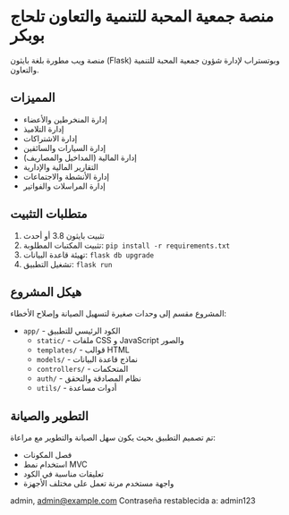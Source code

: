 # منصة جمعية المحبة للتنمية والتعاون تلحاج بوبكر

منصة ويب مطورة بلغة بايثون (Flask) وبوتستراب لإدارة شؤون جمعية المحبة للتنمية والتعاون.

## المميزات

- إدارة المنخرطين والأعضاء
- إدارة التلاميذ
- إدارة الاشتراكات
- إدارة السيارات والسائقين
- إدارة المالية (المداخيل والمصاريف)
- التقارير المالية والإدارية
- إدارة الأنشطة والاجتماعات
- إدارة المراسلات والفواتير

## متطلبات التثبيت

1. تثبيت بايثون 3.8 أو أحدث
2. تثبيت المكتبات المطلوبة: `pip install -r requirements.txt`
3. تهيئة قاعدة البيانات: `flask db upgrade`
4. تشغيل التطبيق: `flask run`

## هيكل المشروع

المشروع مقسم إلى وحدات صغيرة لتسهيل الصيانة وإصلاح الأخطاء:

- `app/` - الكود الرئيسي للتطبيق
  - `static/` - ملفات CSS و JavaScript والصور
  - `templates/` - قوالب HTML
  - `models/` - نماذج قاعدة البيانات
  - `controllers/` - المتحكمات
  - `auth/` - نظام المصادقة والتحقق
  - `utils/` - أدوات مساعدة

## التطوير والصيانة

تم تصميم التطبيق بحيث يكون سهل الصيانة والتطوير مع مراعاة:
- فصل المكونات
- استخدام نمط MVC
- تعليقات مناسبة في الكود
- واجهة مستخدم مرنة تعمل على مختلف الأجهزة 

 admin, admin@example.com
Contraseña restablecida a: admin123